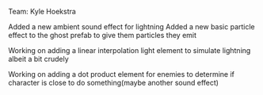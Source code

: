 Team: Kyle Hoekstra

Added a new ambient sound effect for lightning
Added a new basic particle effect to the ghost prefab to give them particles they emit

Working on adding a linear interpolation light element to simulate lightning albeit a bit crudely

Working on adding a dot product element for enemies to determine if character is close to do something(maybe another sound effect)
